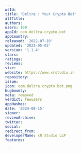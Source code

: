 ```yaml
---
wsId: 
title: 'Deltra : Your Crypto Bot'
altTitle: 
authors: 
users: 100
appId: com.deltra.crypto.bot
appCountry: 
released: '2022-07-10'
updated: '2023-05-03'
version: '1.1.4'
stars: 
ratings: 
reviews: 
size: 
website: https://www.xrstudio.in
repository: 
issue: 
icon: com.deltra.crypto.bot.png
bugbounty: 
meta: removed
verdict: fewusers
appHashes: 
date: '2024-08-15'
signer: 
reviewArchive: 
twitter: 
social: 
redirect_from: 
developerName: xR Studio LLP
features: 

---
```


